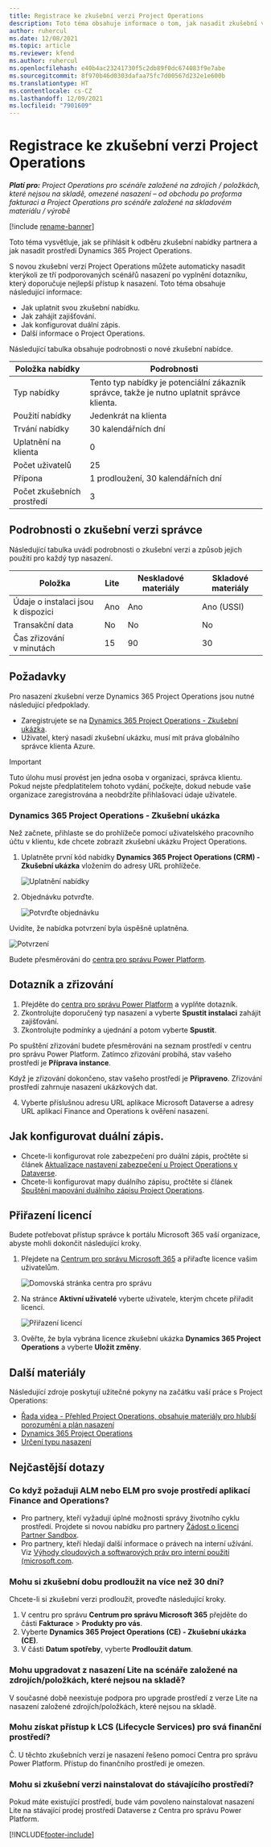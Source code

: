 ```yaml
---
title: Registrace ke zkušební verzi Project Operations
description: Toto téma obsahuje informace o tom, jak nasadit zkušební verzi projektu Dynamics 365 Project Operations.
author: ruhercul
ms.date: 12/08/2021
ms.topic: article
ms.reviewer: kfend
ms.author: ruhercul
ms.openlocfilehash: e40b4ac23241730f5c2db89f0dc674083f9e7abe
ms.sourcegitcommit: 8f970b46d0303dafaa75fc7d00567d232e1e600b
ms.translationtype: HT
ms.contentlocale: cs-CZ
ms.lasthandoff: 12/09/2021
ms.locfileid: "7901609"
---
```

# <a name="sign-up-for-project-operations-trials"></a>Registrace ke zkušební verzi Project Operations 

_**Platí pro:** Project Operations pro scénáře založené na zdrojích / položkách, které nejsou na skladě, omezené nasazení – od obchodu po proforma fakturaci a Project Operations pro scénáře založené na skladovém materiálu / výrobě_ 

[!include [rename-banner](~/includes/cc-data-platform-banner.md)]

Toto téma vysvětluje, jak se přihlásit k odběru zkušební nabídky partnera a jak nasadit prostředí Dynamics 365 Project Operations.

S novou zkušební verzí Project Operations můžete automaticky nasadit kterýkoli ze tří podporovaných scénářů nasazení po vyplnění dotazníku, který doporučuje nejlepší přístup k nasazení. Toto téma obsahuje následující informace:

- Jak uplatnit svou zkušební nabídku.
- Jak zahájit zajišťování.
- Jak konfigurovat duální zápis.
- Další informace o Project Operations. 

Následující tabulka obsahuje podrobnosti o nové zkušební nabídce.

| **Položka nabídky**               | **Podrobnosti**                                  |
|------------------------------|----------------------------------------------|
| Typ nabídky                   | Tento typ nabídky je potenciální zákazník správce, takže je nutno uplatnit správce klienta. |
| Použití nabídky                    | Jedenkrát na klienta                          |
| Trvání nabídky               | 30 kalendářních dní                             |
| Uplatnění na klienta       | 0                                            |
| Počet uživatelů              | 25                                           |
| Přípona                    | 1 prodloužení, 30 kalendářních dní               |
| Počet zkušebních prostředí | 3                                            |


## <a name="admin-trial-details"></a>Podrobnosti o zkušební verzi správce
Následující tabulka uvádí podrobnosti o zkušební verzi a způsob jejich použití pro každý typ nasazení.

| **Položka**                      | **Lite**                                     | **Neskladové materiály** | **Skladové materiály** |
|-------------------------------|----------------------------------------------|---------------------------|-----------------------|
| Údaje o instalaci jsou k dispozici           | Ano                                          | Ano                       | Ano (USSI)            |
| Transakční data            | No                                           | No                        | No                    |
| Čas zřizování v minutách  | 15                                           | 90                        | 30                    |
 
## <a name="prerequisites"></a>Požadavky
Pro nasazení zkušební verze Dynamics 365 Project Operations jsou nutné následující předpoklady.

- Zaregistrujete se na [Dynamics 365 Project Operations - Zkušební ukázka](https://www.aka.ms/try-po).
- Uživatel, který nasadí zkušební ukázku, musí mít práva globálního správce klienta Azure.

> [!IMPORTANT]
> Tuto úlohu musí provést jen jedna osoba v organizaci, správca klientu. Pokud nejste předplatitelem tohoto vydání, počkejte, dokud nebude vaše organizace zaregistrována a neobdržíte přihlašovací údaje uživatele.

### <a name="dynamics-365-project-operations---preview-trial"></a>Dynamics 365 Project Operations - Zkušební ukázka 

Než začnete, přihlaste se do prohlížeče pomocí uživatelského pracovního účtu v klientu, kde chcete zobrazit zkušební ukázku Project Operations.

1. Uplatněte první kód nabídky **Dynamics 365 Project Operations (CRM) - Zkušební ukázka** vložením do adresy URL prohlížeče.

    ![Uplatnění nabídky](./media/16RedeemFirstOfferNew.png)

2. Objednávku potvrďte.

    ![Potvrďte objednávku](./media/17ConfirmOrderNew.png)

  Uvidíte, že nabídka potvrzení byla úspěšně uplatněna.

   ![Potvrzení](./media/18OrderConfirmationNew.png)

  Budete přesměrováni do [centra pro správu Power Platform](https://admin.powerplatform.microsoft.com/projectoperationstrial).

## <a name="questionnaire-and-provisioning"></a>Dotazník a zřizování

1.  Přejděte do [centra pro správu Power Platform](https://admin.powerplatform.com/projectoperationstrial) a vyplňte dotazník.  
2.  Zkontrolujte doporučený typ nasazení a vyberte **Spustit instalaci** zahájit zajišťování.
3.  Zkontrolujte podmínky a ujednání a potom vyberte **Spustit**.

   Po spuštění zřizování budete přesměrováni na seznam prostředí v centru pro správu Power Platform. Zatímco zřizování probíhá, stav vašeho prostředí je **Příprava instance**.
 
  Když je zřizování dokončeno, stav vašeho prostředí je **Připraveno**. Zřizování prostředí zahrnuje nasazení ukázkových dat.
 
4.  Vyberte příslušnou adresu URL aplikace Microsoft Dataverse a adresy URL aplikací Finance and Operations k ověření nasazení.

## <a name="configuring-dual-write"></a>Jak konfigurovat duální zápis.
- Chcete-li konfigurovat role zabezpečení pro duální zápis, pročtěte si článek [Aktualizace nastavení zabezpečení u Project Operations v Dataverse](resource-provision-new-environment.md).
- Chcete-li konfigurovat mapy duálního zápisu, pročtěte si článek [Spuštění mapování duálního zápisu Project Operations](resource-provision-new-environment.md#run-project-operations-dual-write-maps).

## <a name="assign-licenses"></a>Přiřazení licencí

Budete potřebovat přístup správce k portálu Microsoft 365 vaší organizace, abyste mohli dokončit následující kroky.

1. Přejdete na [Centrum pro správu Microsoft 365](https://portal.office.com/) a přiřaďte licence vašim uživatelům.

   ![Domovská stránka centra pro správu](./media/14AdminPortal.png)

2. Na stránce **Aktivní uživatelé** vyberte uživatele, kterým chcete přiřadit licenci.

   ![Přiřazení licencí](./media/15AssignLicenses.png)

3. Ověřte, že byla vybrána licence zkušební ukázka **Dynamics 365 Project Operations** a vyberte **Uložit změny**.

## <a name="additional-resources"></a>Další materiály

Následující zdroje poskytují užitečné pokyny na začátku vaší práce s Project Operations:

- [Řada videa - Přehled Project Operations, obsahuje materiály pro hlubší porozumění a plán nasazení](https://youtube.com/playlist?list=PLcakwueIHoT_LJ3Fr1tHnkPk5lioqE6uH)
- [Dynamics 365 Project Operations](/learn/modules/examine-dynamics-365-project-operations/)
- [Určení typu nasazení](determine-deployment-type.md)

## <a name="frequently-asked-questions"></a>Nejčastější dotazy

### <a name="what-if-i-require-alm-or-elm-for-my-finance-and-operations-apps-environment"></a>Co když požaduji ALM nebo ELM pro svoje prostředí aplikací Finance and Operations?

- Pro partnery, kteří vyžadují úplné možnosti správy životního cyklu prostředí. Projdete si novou nabídku pro partnery [Žádost o licenci Partner Sandbox](https://experience.dynamics.com/requestlicense). 
- Pro partnery, kteří hledají další informace o právech na interní užívání. Viz [Výhody cloudových a softwarových práv pro interní použití (microsoft.com](https://partner.microsoft.com/membership/internal-use-software).

### <a name="can-i-extend-my-trial-beyond-30-days"></a>Mohu si zkušební dobu prodloužit na více než 30 dní?
Chcete-li si zkušební verzi prodloužit, proveďte následující kroky.

1. V centru pro správu **Centrum pro správu Microsoft 365** přejděte do části **Fakturace** > **Produkty pro vás**.
2. Vyberte **Dynamics 365 Project Operations (CE) - Zkušební ukázka (CE)**.
3. V části **Datum spotřeby**, vyberte **Prodloužit datum**.

### <a name="can-i-upgrade-from-the-lite-deployment-to-the-resourcenon-stocked-based-scenario-deployment"></a>Mohu upgradovat z nasazení Lite na scénáře založené na zdrojích/položkách, které nejsou na skladě?
V současné době neexistuje podpora pro upgrade prostředí z verze Lite na nasazení založené zdrojích/položkách, které nejsou na skladě.

### <a name="can-i-access-lifecycle-services-lcs-for-my-finance-environments"></a>Mohu získat přístup k LCS (Lifecycle Services) pro svá finanční prostředí?  
Č. U těchto zkušebních verzí je nasazení řešeno pomocí Centra pro správu Power Platform. Přístup do finančního prostředí je omezen.

### <a name="can-i-install-my-trial-on-an-existing-environment"></a>Mohu si zkušební verzi nainstalovat do stávajícího prostředí?
Pokud máte existující prostředí, bude vám povoleno nainstalovat nasazení Lite na stávající prodej prostředí Dataverse z Centra pro správu Power Platform.

[!INCLUDE[footer-include](../includes/footer-banner.md)]
